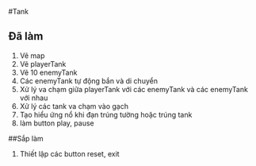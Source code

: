 #Tank

## Đã làm
1. Vẽ map
2. Vẽ playerTank
3. Vẽ 10 enemyTank
4. Các enemyTank tự động bắn và di chuyển
5. Xử lý va chạm giữa playerTank với các enemyTank và các enemyTank với nhau
6. Xử lý các tank va chạm vào gạch
7. Tạo hiểu ứng nổ khi đạn trúng tường hoặc trúng tank
8. làm button play, pause

##Sắp làm
1. Thiết lập các button reset, exit
